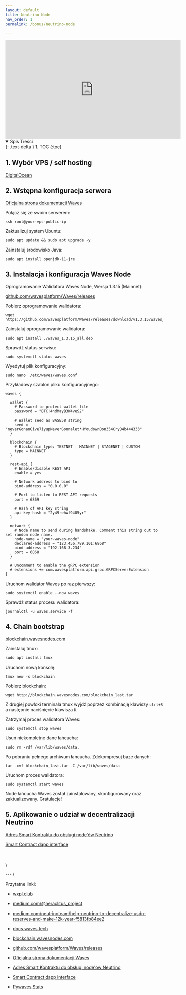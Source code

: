 ```yaml
---
layout: default
title: Neutrino Node
nav_order: 1
permalink: /bonus/neutrino-node

---
```


<iframe width="560" height="315" src="https://www.youtube.com/embed/6G8QVI3uuDE" title="YouTube video player" frameborder="0" allow="accelerometer; autoplay; clipboard-write; encrypted-media; gyroscope; picture-in-picture" allowfullscreen></iframe>

<details open markdown="block">
  <summary>
    Spis Treści
  </summary>
  {: .text-delta }
1. TOC
{:toc}
</details>

## 1. Wybór VPS / self hosting

[DigitalOcean](https://digitalocean.com)

## 2. Wstępna konfiguracja serwera

[Oficjalna strona dokumentacji Waves](https://docs.waves.tech/en/)

Połącz się ze swoim serwerem:
```
ssh root@your-vps-public-ip
```

Zaktualizuj system Ubuntu:
```
sudo apt update && sudo apt upgrade -y
```

Zainstaluj środowisko Java:
```
sudo apt install openjdk-11-jre
```

## 3. Instalacja i konfiguracja Waves Node

Oprogramowanie Walidatora Waves Node, Wersja 1.3.15 (Mainnet):

[github.com/wavesplatform/Waves/releases](https://github.com/wavesplatform/Waves/releases)


Pobierz oprogramowanie walidatora:
```
wget https://github.com/wavesplatform/Waves/releases/download/v1.3.15/waves_1.3.15_all.deb
```
Zainstaluj oprogramowanie walidatora:
```
sudo apt install ./waves_1.3.15_all.deb
```

Sprawdź status serwisu:
```
sudo systemctl status waves
```

Wyedytuj plik konfiguracyjny:
```
sudo nano  /etc/waves/waves.conf
```

Przykładowy szablon pliku konfiguracyjnego:
```
waves {

  wallet {
    # Password to protect wallet file
    password = "BTC!4ndMayB3W4veS2"

    # Wallet seed as BASE58 string
    seed = "neverGonanGive7iyupNeverGonnalet*HYoudownDon354CryB4b444333"
  }

  blockchain {
    # Blockchain type: TESTNET | MAINNET | STAGENET | CUSTOM
    type = MAINNET
  }

  rest-api {
    # Enable/disable REST API
    enable = yes

    # Network address to bind to
    bind-address = "0.0.0.0"

    # Port to listen to REST API requests
    port = 6869

    # Hash of API key string
    api-key-hash = "2y49rehwf9485yr"
  }

  network {
    # Node name to send during handshake. Comment this string out to set random node name.
    node-name = "your-waves-node"
    declared-address = "123.456.789.101:6868"
    bind-address = "192.168.3.234"
    port = 6868
  }

  # Uncomment to enable the gRPC extension
  # extensions += com.wavesplatform.api.grpc.GRPCServerExtension
}
```

Uruchom walidator Waves po raz pierwszy:
```
sudo systemctl enable --now waves
```


Sprawdź status procesu walidatora:
```
journalctl -u waves.service -f
```

## 4. Chain bootstrap

[blockchain.wavesnodes.com](http://blockchain.wavesnodes.com)

Zainstaluj tmux:
```
sudo apt install tmux

```
Uruchom nową konsolę:
```
tmux new -s blockchain
```

Pobierz blockchain:
```
wget http://blockchain.wavesnodes.com/blockchain_last.tar
```

Z drugiej powłoki terminala tmux wyjdź poprzez kombinację klawiszy `ctrl+B` a następnie naciśnięcie klawisza `D`.

Zatrzymaj proces walidatora Waves:
```
sudo systemctl stop waves
```

Usuń niekompletne dane łańcucha:
```
sudo rm -rdf /var/lib/waves/data.

```

Po pobraniu pełnego archiwum łańcucha. Zdekompresuj baze danych:
```
tar -xvf blockchain_last.tar -C /var/lib/waves/data
```

Uruchom proces walidatora:
```
sudo systemctl start waves
```

Node łańcucha Waves został zainstalowany, skonfigurowany oraz zaktualizowany. Gratulacje!

## 5. Aplikowanie o udział w decentralizacji Neutrino

[Adres Smart Kontraktu do obsługi node'ów Neutrino](https://wavesexplorer.com/address/3P9vKqQKjUdmpXAfiWau8krREYAY1Xr69pE/tx)

[Smart Contract dapp interface](https://waves-dapp.com/3P9vKqQKjUdmpXAfiWau8krREYAY1Xr69pE)


\
\
\

--- \


Przytatne linki:

* [wxpl.club](https://wxpl.club)

* [medium.com/@heraclitus_project](https://medium.com/@heraclitus_project)

* [medium.com/neutrinoteam/help-neutrino-to-decentralize-usdn-reserves-and-make-12k-year-f5813fb84ee2](https://medium.com/neutrinoteam/help-neutrino-to-decentralize-usdn-reserves-and-make-12k-year-f5813fb84ee2)

* [docs.waves.tech](https://docs.waves.tech)

* [blockchain.wavesnodes.com](http://blockchain.wavesnodes.com)

* [github.com/wavesplatform/Waves/releases](https://github.com/wavesplatform/Waves/releases)

* [Oficjalna strona dokumentacji Waves](https://docs.waves.tech/en/)

* [Adres Smart Kontraktu do obsługi node'ów Neutrino](https://wavesexplorer.com/address/3P9vKqQKjUdmpXAfiWau8krREYAY1Xr69pE/tx)

* [Smart Contract dapp interface](https://waves-dapp.com/3P9vKqQKjUdmpXAfiWau8krREYAY1Xr69pE)

* [Pywaves Stats](https://dev.pywaves.org/generators-monthly/)
